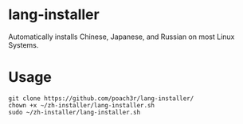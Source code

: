 # lang-installer
Automatically installs Chinese, Japanese, and Russian on most Linux Systems.

# Usage

```
git clone https://github.com/poach3r/lang-installer/
chown +x ~/zh-installer/lang-installer.sh
sudo ~/zh-installer/lang-installer.sh
```
